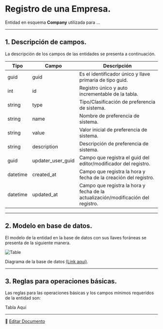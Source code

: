 # Registro de una Empresa.

Entidad en esquema **Company** utilizada para ...

---

## 1.   Descripción de campos.

La descripción de los campos de las entidades se presenta a continuación.

| Tipo | Campo | Descripción |
|-|-|-|
| guid | guid | Es el identificador único y llave primaria de tipo guid. |
| int | id | Registro único y auto incrementable de la tabla. |
| string | type | Tipo/Clasificación de preferencia de sistema. |
| string | name | Nombre de preferencia de sistema. |
| string | value | Valor inicial de preferencia de sistema. |
| string | description | Descripción de preferencia de sistema. |
| guid | updater_user_guid | Campo que registra el guid del editor/modificador del registro. |
| datetime | created_at | Campo que registra la hora y fecha de la creación del registro. |
| datetime | updated_at | Campo que registra la hora y fecha de la actualización/modificación del registro. |

--- 

## 2.  Modelo en base de datos.

El modelo de la entidad en la base de datos con sus llaves foráneas se presenta de la siguiente manera.

![ Table](/images/ComTable.png)

Diagrama de la base de datos [(Link aquí)](https://app.diagrams.net/#G12bfdBfGq1QhoH-HbKd0D5KDiGZxJKMYT).

---

## 3.  Reglas para operaciones básicas.

Las reglas para las operaciones básicas y los campos mínimos requeridos de la entidad son:

Tabla Aquí

---

📝 [Editar Documento](https://github.com/4uRest/documentation)